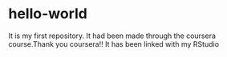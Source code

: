 # hello-world
It is my first repository. It had been made through the coursera course.Thank you coursera!!
It has been linked with my RStudio
